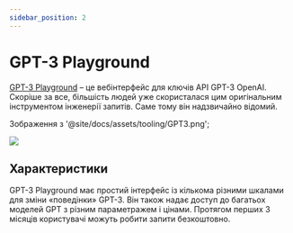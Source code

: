 ```yaml
---
sidebar_position: 2
---
```


# GPT-3 Playground

[GPT-3 Playground](https://beta.openai.com/docs/quickstart) – це вебінтерфейс для ключів API GPT-3 OpenAI. Скоріше за все, більшість людей уже скористалася цим оригінальним інструментом інженерії запитів. Саме тому він надзвичайно відомий.

Зображення з '@site/docs/assets/tooling/GPT3.png';

<div style={{textAlign: 'center'}}>
  <img src={Image} style={{width: "750px"}} />
</div>

## Характеристики

GPT-3 Playground має простий інтерфейс із кількома різними шкалами для зміни «поведінки» GPT-3. Він також надає доступ до багатьох моделей GPT з різним параметражем і цінами. Протягом перших 3 місяців користувачі можуть робити запити безкоштовно. 

